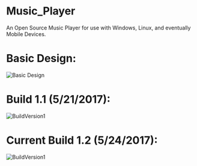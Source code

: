 # Music_Player
An Open Source Music Player for use with Windows, Linux, and eventually Mobile Devices. 

# Basic Design:
![Basic Design](https://image.prntscr.com/image/e4550354567a4239811f59098e312ce8.png)

# Build 1.1 (5/21/2017):
![BuildVersion1](https://image.prntscr.com/image/6b6cc58858b8479ca187683b91c17527.png)

# Current Build 1.2 (5/24/2017):
![BuildVersion1](https://image.prntscr.com/image/262f356e7b6c4555aa76eb1cefbd5627.png)

